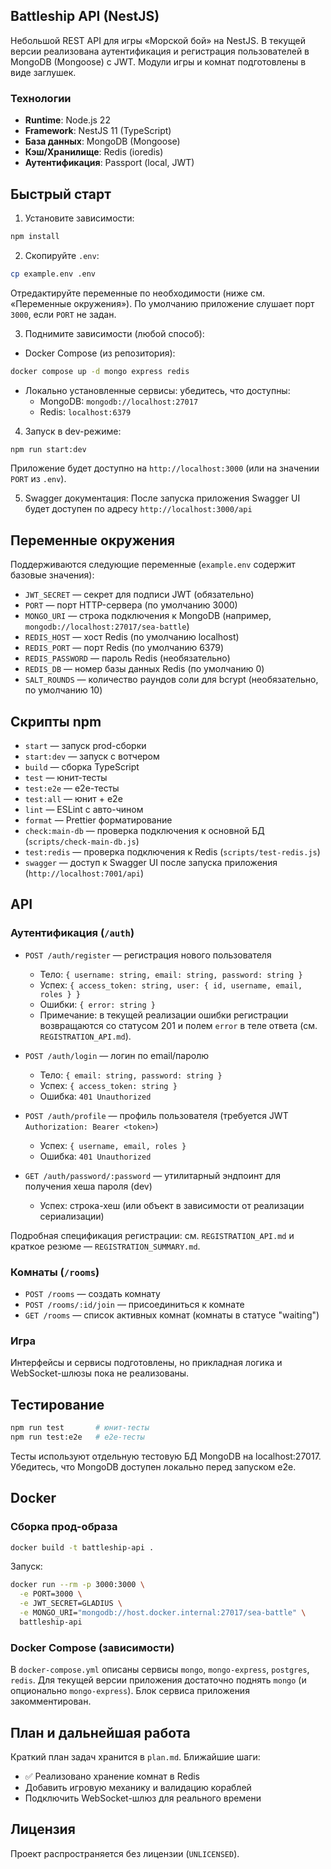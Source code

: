 ## Battleship API (NestJS)

Небольшой REST API для игры «Морской бой» на NestJS. В текущей версии реализована аутентификация и регистрация пользователей в MongoDB (Mongoose) с JWT. Модули игры и комнат подготовлены в виде заглушек.

### Технологии
- **Runtime**: Node.js 22
- **Framework**: NestJS 11 (TypeScript)
- **База данных**: MongoDB (Mongoose)
- **Кэш/Хранилище**: Redis (ioredis)
- **Аутентификация**: Passport (local, JWT)

## Быстрый старт
1) Установите зависимости:
```bash
npm install
```

2) Скопируйте `.env`:
```bash
cp example.env .env
```
Отредактируйте переменные по необходимости (ниже см. «Переменные окружения»). По умолчанию приложение слушает порт `3000`, если `PORT` не задан.

3) Поднимите зависимости (любой способ):
- Docker Compose (из репозитория):
```bash
docker compose up -d mongo express redis
```
- Локально установленные сервисы: убедитесь, что доступны:
  - MongoDB: `mongodb://localhost:27017`
  - Redis: `localhost:6379`

4) Запуск в dev-режиме:
```bash
npm run start:dev
```
Приложение будет доступно на `http://localhost:3000` (или на значении `PORT` из `.env`).

5) Swagger документация:
После запуска приложения Swagger UI будет доступен по адресу `http://localhost:3000/api`

## Переменные окружения
Поддерживаются следующие переменные (`example.env` содержит базовые значения):
- `JWT_SECRET` — секрет для подписи JWT (обязательно)
- `PORT` — порт HTTP-сервера (по умолчанию 3000)
- `MONGO_URI` — строка подключения к MongoDB (например, `mongodb://localhost:27017/sea-battle`)
- `REDIS_HOST` — хост Redis (по умолчанию localhost)
- `REDIS_PORT` — порт Redis (по умолчанию 6379)
- `REDIS_PASSWORD` — пароль Redis (необязательно)
- `REDIS_DB` — номер базы данных Redis (по умолчанию 0)
- `SALT_ROUNDS` — количество раундов соли для bcrypt (необязательно, по умолчанию 10)

## Скрипты npm
- `start` — запуск prod-сборки
- `start:dev` — запуск с вотчером
- `build` — сборка TypeScript
- `test` — юнит-тесты
- `test:e2e` — e2e-тесты
- `test:all` — юнит + e2e
- `lint` — ESLint с авто-чином
- `format` — Prettier форматирование
- `check:main-db` — проверка подключения к основной БД (`scripts/check-main-db.js`)
- `test:redis` — проверка подключения к Redis (`scripts/test-redis.js`)
- `swagger` — доступ к Swagger UI после запуска приложения (`http://localhost:7001/api`)

## API
### Аутентификация (`/auth`)
- `POST /auth/register` — регистрация нового пользователя
  - Тело: `{ username: string, email: string, password: string }`
  - Успех: `{ access_token: string, user: { id, username, email, roles } }`
  - Ошибки: `{ error: string }`
  - Примечание: в текущей реализации ошибки регистрации возвращаются со статусом 201 и полем `error` в теле ответа (см. `REGISTRATION_API.md`).

- `POST /auth/login` — логин по email/паролю
  - Тело: `{ email: string, password: string }`
  - Успех: `{ access_token: string }`
  - Ошибка: `401 Unauthorized`

- `POST /auth/profile` — профиль пользователя (требуется JWT `Authorization: Bearer <token>`)
  - Успех: `{ username, email, roles }`
  - Ошибка: `401 Unauthorized`

- `GET /auth/password/:password` — утилитарный эндпоинт для получения хеша пароля (dev)
  - Успех: строка-хеш (или объект в зависимости от реализации сериализации)

Подробная спецификация регистрации: см. `REGISTRATION_API.md` и краткое резюме — `REGISTRATION_SUMMARY.md`.

### Комнаты (`/rooms`)
- `POST /rooms` — создать комнату
- `POST /rooms/:id/join` — присоединиться к комнате
- `GET /rooms` — список активных комнат (комнаты в статусе "waiting")

### Игра
Интерфейсы и сервисы подготовлены, но прикладная логика и WebSocket-шлюзы пока не реализованы.

## Тестирование
```bash
npm run test       # юнит-тесты
npm run test:e2e   # e2e-тесты
```
Тесты используют отдельную тестовую БД MongoDB на localhost:27017. Убедитесь, что MongoDB доступен локально перед запуском e2e.

## Docker
### Сборка прод-образа
```bash
docker build -t battleship-api .
```
Запуск:
```bash
docker run --rm -p 3000:3000 \
  -e PORT=3000 \
  -e JWT_SECRET=GLADIUS \
  -e MONGO_URI="mongodb://host.docker.internal:27017/sea-battle" \
  battleship-api
```

### Docker Compose (зависимости)
В `docker-compose.yml` описаны сервисы `mongo`, `mongo-express`, `postgres`, `redis`. Для текущей версии приложения достаточно поднять `mongo` (и опционально `mongo-express`). Блок сервиса приложения закомментирован.

## План и дальнейшая работа
Краткий план задач хранится в `plan.md`. Ближайшие шаги:
- ✅ Реализовано хранение комнат в Redis
- Добавить игровую механику и валидацию кораблей
- Подключить WebSocket-шлюз для реального времени

## Лицензия
Проект распространяется без лицензии (`UNLICENSED`).